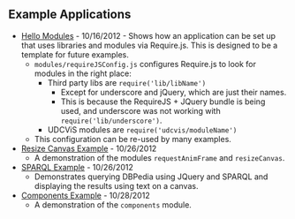 ## Example Applications

 * [Hello Modules](./examples/helloModules) - 10/16/2012 - Shows how 
   an application can be set up that uses libraries and modules via
   Require.js. This is designed to be a template for future examples.
    * `modules/requireJSConfig.js` configures Require.js to look for modules 
      in the right place:
        * Third party libs are `require('lib/libName')`
          * Except for underscore and jQuery, which are just their names.
          * This is because the RequireJS + JQuery bundle is being used,
            and underscore was not working with `require('lib/underscore')`.
        * UDCViS modules are `require('udcvis/moduleName')`
    * This configuration can be re-used by many examples.
 * [Resize Canvas Example](./examples/resizeCanvas) - 10/26/2012
   * A demonstration of the modules `requestAnimFrame` and `resizeCanvas`.
 * [SPARQL Example](./examples/SPARQLExample) - 10/26/2012
   * Demonstrates querying DBPedia using JQuery and SPARQL and 
     displaying the results using text on a canvas.
 * [Components Example](./examples/helloComponents) - 10/28/2012
   * A demonstration of the `components` module.
